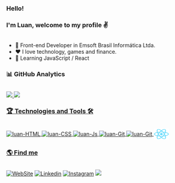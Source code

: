 ### Hello!
### I'm Luan, welcome to my profile ✌️

##
- 🔭 Front-end Developer in Emsoft Brasil Informática Ltda.
- ❤  I love technology, games and finance.
- 🌱 Learning JavaScript / React

### 📊 GitHub Analytics

##
<div>
  <a href="https://github.com/luancesardev">
  <img height="160em" src="https://github-readme-stats-sigma-five.vercel.app/api?username=luancesardev&show_icons=true&theme=dracula&include_all_commits=true&count_private=true"/>
  <img height="160em" src="https://github-readme-stats-sigma-five.vercel.app/api/top-langs/?username=luancesardev&layout=compact&langs_count=7&theme=dracula"/>
</div>
  
### 🏆 Technologies and Tools 🛠
  
##
<div style="display: inline_block">
  <img align="center" alt="luan-HTML" height="30" width="40" src="https://cdn.jsdelivr.net/gh/devicons/devicon/icons/html5/html5-original.svg" />
  <img align="center" alt="luan-CSS" height="30" width="40" src="https://cdn.jsdelivr.net/gh/devicons/devicon/icons/css3/css3-original.svg">
  <img align="center" alt="luan-Js" height="30" width="40" src="https://cdn.jsdelivr.net/gh/devicons/devicon/icons/javascript/javascript-original.svg">
  <img align="center" alt="luan-Git" height="30" width="40" img src="https://cdn.jsdelivr.net/gh/devicons/devicon/icons/vscode/vscode-original.svg" />
  <img align="center" alt="luan-Git" height="30" width="40" src="https://cdn.jsdelivr.net/gh/devicons/devicon/icons/git/git-original.svg">
  <img align="center" alt="luan-React" height="30" width="40"src="https://raw.githubusercontent.com/devicons/devicon/master/icons/react/react-original.svg">
</div>
  
### 🌎 Find me
##
[![WebSite](https://img.shields.io/badge/website-000000?style=for-the-badge&logo=About.me&logoColor=white)](https://www.luancesardev.vercel.app)
[![Linkedin](https://img.shields.io/badge/LinkedIn-0077B5?style=for-the-badge&logo=linkedin&logoColor=white)](https://www.linkedin.com/in/luancesardev)
[![Instagram](https://img.shields.io/badge/Instagram-E4405F?style=for-the-badge&logo=instagram&logoColor=white)](https://www.instagram.com/luancesardev)
<a href = "mailto:luancesardev@gmail.com"><img src="https://img.shields.io/badge/Gmail-D14836?style=for-the-badge&logo=gmail&logoColor=white" target="_blank"></a>



